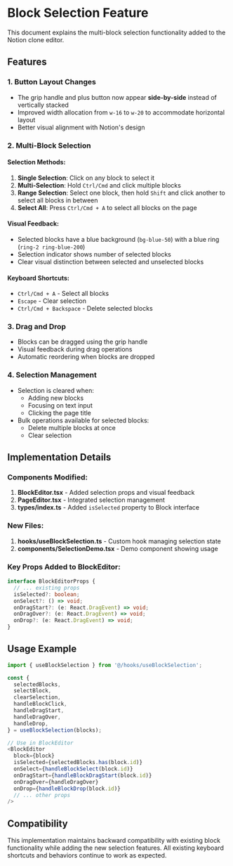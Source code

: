 # Block Selection Feature

This document explains the multi-block selection functionality added to the Notion clone editor.

## Features

### 1. Button Layout Changes
- The grip handle and plus button now appear **side-by-side** instead of vertically stacked
- Improved width allocation from `w-16` to `w-20` to accommodate horizontal layout
- Better visual alignment with Notion's design

### 2. Multi-Block Selection

#### Selection Methods:
1. **Single Selection**: Click on any block to select it
2. **Multi-Selection**: Hold `Ctrl/Cmd` and click multiple blocks
3. **Range Selection**: Select one block, then hold `Shift` and click another to select all blocks in between
4. **Select All**: Press `Ctrl/Cmd + A` to select all blocks on the page

#### Visual Feedback:
- Selected blocks have a blue background (`bg-blue-50`) with a blue ring (`ring-2 ring-blue-200`)
- Selection indicator shows number of selected blocks
- Clear visual distinction between selected and unselected blocks

#### Keyboard Shortcuts:
- `Ctrl/Cmd + A` - Select all blocks
- `Escape` - Clear selection
- `Ctrl/Cmd + Backspace` - Delete selected blocks

### 3. Drag and Drop
- Blocks can be dragged using the grip handle
- Visual feedback during drag operations
- Automatic reordering when blocks are dropped

### 4. Selection Management
- Selection is cleared when:
  - Adding new blocks
  - Focusing on text input
  - Clicking the page title
- Bulk operations available for selected blocks:
  - Delete multiple blocks at once
  - Clear selection

## Implementation Details

### Components Modified:
1. **BlockEditor.tsx** - Added selection props and visual feedback
2. **PageEditor.tsx** - Integrated selection management
3. **types/index.ts** - Added `isSelected` property to Block interface

### New Files:
1. **hooks/useBlockSelection.ts** - Custom hook managing selection state
2. **components/SelectionDemo.tsx** - Demo component showing usage

### Key Props Added to BlockEditor:
```typescript
interface BlockEditorProps {
  // ... existing props
  isSelected?: boolean;
  onSelect?: () => void;
  onDragStart?: (e: React.DragEvent) => void;
  onDragOver?: (e: React.DragEvent) => void;
  onDrop?: (e: React.DragEvent) => void;
}
```

## Usage Example

```typescript
import { useBlockSelection } from '@/hooks/useBlockSelection';

const {
  selectedBlocks,
  selectBlock,
  clearSelection,
  handleBlockClick,
  handleDragStart,
  handleDragOver,
  handleDrop,
} = useBlockSelection(blocks);

// Use in BlockEditor
<BlockEditor
  block={block}
  isSelected={selectedBlocks.has(block.id)}
  onSelect={handleBlockSelect(block.id)}
  onDragStart={handleBlockDragStart(block.id)}
  onDragOver={handleDragOver}
  onDrop={handleBlockDrop(block.id)}
  // ... other props
/>
```

## Compatibility

This implementation maintains backward compatibility with existing block functionality while adding the new selection features. All existing keyboard shortcuts and behaviors continue to work as expected. 